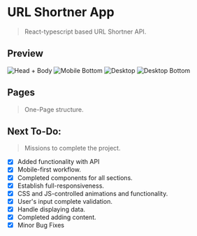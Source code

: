 # URL Shortner App

> React-typescript based URL Shortner API.

## Preview

![Head + Body](https://i.imagesup.co/images2/8713ded75cb2199ce9d03db3374be1f72eeae19a.png)
![Mobile Bottom](https://i.imagesup.co/images2/12397fdc755f811c65e577b73020ab5b1ab23fd0.png)
![Desktop](https://i.imagesup.co/images2/164b83e1b29ab9a4bf9dfd9058be6f1ae583e5bb.png)
![Desktop Bottom](https://i.imagesup.co/images2/4bb9b47397092622a17102929af9201845cd9b90.png)

## Pages

> One-Page structure.

## Next To-Do:

> Missions to complete the project.

-   [x] Added functionality with API
-   [x] Mobile-first workflow.
-   [x] Completed components for all sections.
-   [x] Establish full-responsiveness.
-   [x] CSS and JS-controlled animations and functionality.
-   [x] User's input complete validation.
-   [x] Handle displaying data.
-   [x] Completed adding content.
-   [x] Minor Bug Fixes
